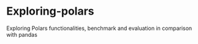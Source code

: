 # Exploring-polars
Exploring Polars functionalities, benchmark and evaluation in comparison with pandas
